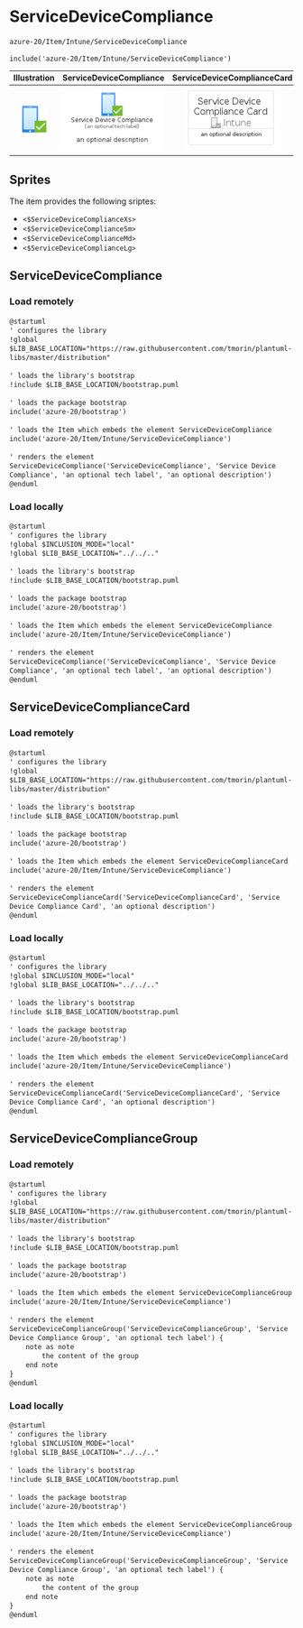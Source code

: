 # ServiceDeviceCompliance


```text
azure-20/Item/Intune/ServiceDeviceCompliance
```

```text
include('azure-20/Item/Intune/ServiceDeviceCompliance')
```



| Illustration | ServiceDeviceCompliance | ServiceDeviceComplianceCard | ServiceDeviceComplianceGroup |
| :---: | :---: | :---: | :---: |
| ![illustration for Illustration](../../../azure-20/Item/Intune/ServiceDeviceCompliance.png) | ![illustration for ServiceDeviceCompliance](../../../azure-20/Item/Intune/ServiceDeviceCompliance.Local.png) | ![illustration for ServiceDeviceComplianceCard](../../../azure-20/Item/Intune/ServiceDeviceComplianceCard.Local.png) | ![illustration for ServiceDeviceComplianceGroup](../../../azure-20/Item/Intune/ServiceDeviceComplianceGroup.Local.png) |



## Sprites
The item provides the following sriptes:

- `<$ServiceDeviceComplianceXs>`
- `<$ServiceDeviceComplianceSm>`
- `<$ServiceDeviceComplianceMd>`
- `<$ServiceDeviceComplianceLg>`





## ServiceDeviceCompliance

### Load remotely
```plantuml
@startuml
' configures the library
!global $LIB_BASE_LOCATION="https://raw.githubusercontent.com/tmorin/plantuml-libs/master/distribution"

' loads the library's bootstrap
!include $LIB_BASE_LOCATION/bootstrap.puml

' loads the package bootstrap
include('azure-20/bootstrap')

' loads the Item which embeds the element ServiceDeviceCompliance
include('azure-20/Item/Intune/ServiceDeviceCompliance')

' renders the element
ServiceDeviceCompliance('ServiceDeviceCompliance', 'Service Device Compliance', 'an optional tech label', 'an optional description')
@enduml
```

### Load locally
```plantuml
@startuml
' configures the library
!global $INCLUSION_MODE="local"
!global $LIB_BASE_LOCATION="../../.."

' loads the library's bootstrap
!include $LIB_BASE_LOCATION/bootstrap.puml

' loads the package bootstrap
include('azure-20/bootstrap')

' loads the Item which embeds the element ServiceDeviceCompliance
include('azure-20/Item/Intune/ServiceDeviceCompliance')

' renders the element
ServiceDeviceCompliance('ServiceDeviceCompliance', 'Service Device Compliance', 'an optional tech label', 'an optional description')
@enduml
```

## ServiceDeviceComplianceCard

### Load remotely
```plantuml
@startuml
' configures the library
!global $LIB_BASE_LOCATION="https://raw.githubusercontent.com/tmorin/plantuml-libs/master/distribution"

' loads the library's bootstrap
!include $LIB_BASE_LOCATION/bootstrap.puml

' loads the package bootstrap
include('azure-20/bootstrap')

' loads the Item which embeds the element ServiceDeviceComplianceCard
include('azure-20/Item/Intune/ServiceDeviceCompliance')

' renders the element
ServiceDeviceComplianceCard('ServiceDeviceComplianceCard', 'Service Device Compliance Card', 'an optional description')
@enduml
```

### Load locally
```plantuml
@startuml
' configures the library
!global $INCLUSION_MODE="local"
!global $LIB_BASE_LOCATION="../../.."

' loads the library's bootstrap
!include $LIB_BASE_LOCATION/bootstrap.puml

' loads the package bootstrap
include('azure-20/bootstrap')

' loads the Item which embeds the element ServiceDeviceComplianceCard
include('azure-20/Item/Intune/ServiceDeviceCompliance')

' renders the element
ServiceDeviceComplianceCard('ServiceDeviceComplianceCard', 'Service Device Compliance Card', 'an optional description')
@enduml
```

## ServiceDeviceComplianceGroup

### Load remotely
```plantuml
@startuml
' configures the library
!global $LIB_BASE_LOCATION="https://raw.githubusercontent.com/tmorin/plantuml-libs/master/distribution"

' loads the library's bootstrap
!include $LIB_BASE_LOCATION/bootstrap.puml

' loads the package bootstrap
include('azure-20/bootstrap')

' loads the Item which embeds the element ServiceDeviceComplianceGroup
include('azure-20/Item/Intune/ServiceDeviceCompliance')

' renders the element
ServiceDeviceComplianceGroup('ServiceDeviceComplianceGroup', 'Service Device Compliance Group', 'an optional tech label') {
    note as note
        the content of the group
    end note
}
@enduml
```

### Load locally
```plantuml
@startuml
' configures the library
!global $INCLUSION_MODE="local"
!global $LIB_BASE_LOCATION="../../.."

' loads the library's bootstrap
!include $LIB_BASE_LOCATION/bootstrap.puml

' loads the package bootstrap
include('azure-20/bootstrap')

' loads the Item which embeds the element ServiceDeviceComplianceGroup
include('azure-20/Item/Intune/ServiceDeviceCompliance')

' renders the element
ServiceDeviceComplianceGroup('ServiceDeviceComplianceGroup', 'Service Device Compliance Group', 'an optional tech label') {
    note as note
        the content of the group
    end note
}
@enduml
```

